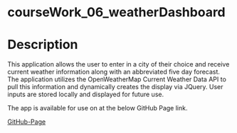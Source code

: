 # courseWork_06_weatherDashboard

# Description
This application allows the user to enter in a city of their choice and receive current weather information along with an abbreviated five day forecast. The application utilizes the OpenWeatherMap Current Weather Data API to pull this information and dynamically creates the display via JQuery. User inputs are stored locally and displayed for future use. 

The app is available for use on at the below GitHub Page link.

[GitHub-Page](https://k1te-m.github.io/courseWork_06_weatherDashboard/)